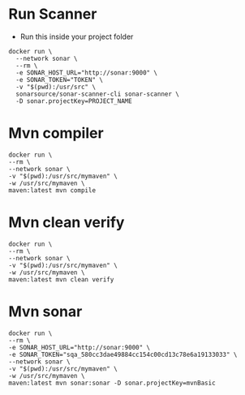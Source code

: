 # Run Scanner

* Run this inside your project folder

```
docker run \
  --network sonar \
  --rm \
  -e SONAR_HOST_URL="http://sonar:9000" \
  -e SONAR_TOKEN="TOKEN" \
  -v "$(pwd):/usr/src" \
  sonarsource/sonar-scanner-cli sonar-scanner \
  -D sonar.projectKey=PROJECT_NAME
```

# Mvn compiler

```
docker run \
--rm \
--network sonar \
-v "$(pwd):/usr/src/mymaven" \
-w /usr/src/mymaven \
maven:latest mvn compile
```

# Mvn clean verify

```
docker run \
--rm \
--network sonar \
-v "$(pwd):/usr/src/mymaven" \
-w /usr/src/mymaven \
maven:latest mvn clean verify
```

# Mvn sonar

```
docker run \
--rm \
-e SONAR_HOST_URL="http://sonar:9000" \
-e SONAR_TOKEN="sqa_580cc3dae49884cc154c00cd13c78e6a19133033" \
--network sonar \
-v "$(pwd):/usr/src/mymaven" \
-w /usr/src/mymaven \
maven:latest mvn sonar:sonar -D sonar.projectKey=mvnBasic
```
